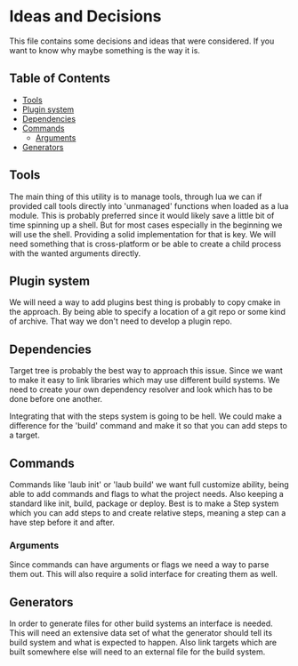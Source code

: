 # Ideas and Decisions
This file contains some decisions and ideas that were considered.
If you want to know why maybe something is the way it is.

## Table of Contents
- [Tools](#tools)
- [Plugin system](#plugin-system)
- [Dependencies](#dependencies)
- [Commands](#commands)
  - [Arguments](#arguments)
- [Generators](#generators)

## Tools
The main thing of this utility is to manage tools,
through lua we can if provided call tools directly into 'unmanaged' functions when loaded as a lua module.
This is probably preferred since it would likely save a little bit of time spinning up a shell.
But for most cases especially in the beginning we will use the shell.
Providing a solid implementation for that is key.
We will need something that is cross-platform
or be able to create a child process with the wanted arguments directly.

## Plugin system
We will need a way to add plugins best thing is probably to copy cmake in the approach.
By being able to specify a location of a git repo or some kind of archive.
That way we don't need to develop a plugin repo.

## Dependencies
Target tree is probably the best way to approach this issue.
Since we want to make it easy to link libraries which may use different build systems.
We need to create your own dependency resolver and look which has to be done before one another.

Integrating that with the steps system is going to be hell.
We could make a difference for the 'build' command and make it so that you can add steps to a target.

## Commands
Commands like 'laub init' or 'laub build' we want full customize ability,
being able to add commands and flags to what the project needs.
Also keeping a standard like init, build, package or deploy.
Best is to make a Step system which you can add steps to and create relative steps,
meaning a step can a have step before it and after.

### Arguments
Since commands can have arguments or flags we need a way to parse them out.
This will also require a solid interface for creating them as well.

## Generators
In order to generate files for other build systems an interface is needed.
This will need an extensive data set of what the generator should tell its build system and what is expected to happen.
Also link targets which are built somewhere else will need to an external file for the build system.
